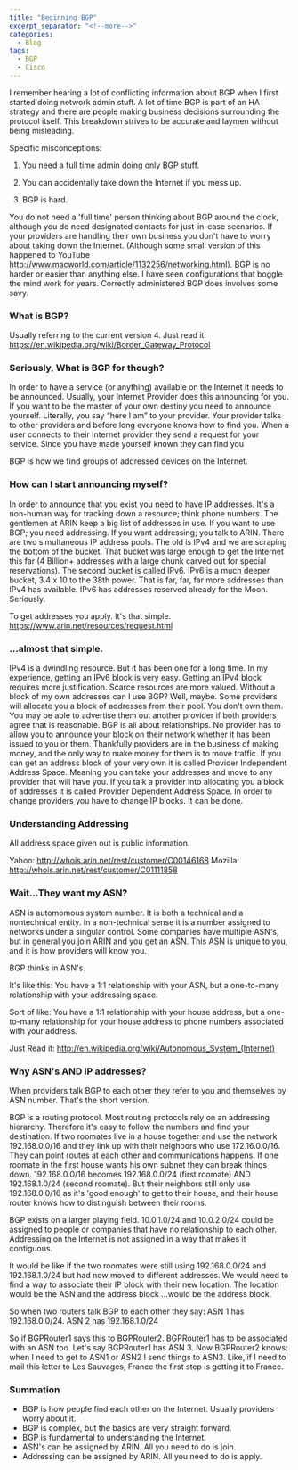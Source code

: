 ```yaml
---
title: "Beginning BGP"
excerpt_separator: "<!--more-->"
categories:
  - Blog
tags:
  - BGP
  - Cisco
---
```


I remember hearing a lot of conflicting information about BGP when I first started doing network admin stuff. A lot of time BGP is part of an HA strategy and there are people making business decisions surrounding the protocol itself. This breakdown strives to be accurate and laymen without being misleading.

Specific misconceptions:

1. You need a full time admin doing only BGP stuff.

2. You can accidentally take down the Internet if you mess up.

3. BGP is hard.

You do not need a 'full time' person thinking about BGP around the clock, although you do need designated contacts for just-in-case scenarios. If your providers are handling their own business you don't have to worry about taking down the Internet. (Although some small version of this happened to YouTube http://www.macworld.com/article/1132256/networking.html). BGP is no harder or easier than anything else. I have seen configurations that boggle the mind work for years. Correctly administered BGP does involves some savy.

### What is BGP?

Usually referring to the current version 4. Just read it: https://en.wikipedia.org/wiki/Border_Gateway_Protocol

### Seriously, What is BGP for though?

In order to have a service (or anything) available on the Internet it needs to be announced. Usually, your Internet Provider does this announcing for you. If you want to be the master of your own destiny you need to announce yourself. Literally, you say “here I am” to your provider. Your provider talks to other providers and before long everyone knows how to find you. When a user connects to their Internet provider they send a request for your service. Since you have made yourself known they can find you

BGP is how we find groups of addressed devices on the Internet.

### How can I start announcing myself?

In order to announce that you exist you need to have IP addresses. It's a non-human way for tracking down a resource; think phone numbers. The gentlemen at ARIN keep a big list of addresses in use. If you want to use BGP; you need addressing. If you want addressing; you talk to ARIN. There are two simultaneous IP address pools. The old is IPv4 and we are scraping the bottom of the bucket. That bucket was large enough to get the Internet this far (4 Billion+ addresses with a large chunk carved out for special reservations). The second bucket is called IPv6. IPv6 is a much deeper bucket, 3.4 x 10 to the 38th power. That is far, far, far more addresses than IPv4 has available. IPv6 has addresses reserved already for the Moon. Seriously.

To get addresses you apply. It's that simple. https://www.arin.net/resources/request.html

### …almost that simple.

IPv4 is a dwindling resource. But it has been one for a long time. In my experience, getting an IPv6 block is very easy. Getting an IPv4 block requires more justification. Scarce resources are more valued. Without a block of my own addresses can I use BGP? Well, maybe. Some providers will allocate you a block of addresses from their pool. You don't own them. You may be able to advertise them out another provider if both providers agree that is reasonable. BGP is all about relationships. No provider has to allow you to announce your block on their network whether it has been issued to you or them. Thankfully providers are in the business of making money, and the only way to make money for them is to move traffic. If you can get an address block of your very own it is called Provider Independent Address Space. Meaning you can take your addresses and move to any provider that will have you. If you talk a provider into allocating you a block of addresses it is called Provider Dependent Address Space. In order to change providers you have to change IP blocks. It can be done.

### Understanding Addressing

All address space given out is public information.

Yahoo: http://whois.arin.net/rest/customer/C00146168
Mozilla: http://whois.arin.net/rest/customer/C01111858

### Wait…They want my ASN?

ASN is automomous system number. It is both a technical and a nontechnical entity. In a non-technical sense it is a number assigned to networks under a singular control. Some companies have multiple ASN's, but in general you join ARIN and you get an ASN. This ASN is unique to you, and it is how providers will know you.

BGP thinks in ASN's.

It's like this: You have a 1:1 relationship with your ASN, but a one-to-many relationship with your addressing space.

Sort of like: You have a 1:1 relationship with your house address, but a one-to-many relationship for your house address
to phone numbers associated with your address.

Just Read it: http://en.wikipedia.org/wiki/Autonomous_System_(Internet)

### Why ASN's AND IP addresses?

When providers talk BGP to each other they refer to you and themselves by ASN number. That's the short version.

BGP is a routing protocol. Most routing protocols rely on an addressing hierarchy. Therefore it's easy to follow the numbers and find your destination. If two roomates live in a house together and use the network 192.168.0.0/16 and they link up with their neighbors who use 172.16.0.0/16. They can point routes at each other and communications happens. If one roomate in the first house wants his own subnet they can break things down. 192.168.0.0/16 becomes 192.168.0.0/24 (first roomate) AND 192.168.1.0/24 (second roomate). But their neighbors still only use 192.168.0.0/16 as it's 'good enough' to get to their house, and their house router knows how to distinguish between their rooms.

BGP exists on a larger playing field. 10.0.1.0/24 and 10.0.2.0/24 could be assigned to people or companies that have no relationship to each other. Addressing on the Internet is not assigned in a way that makes it contiguous.

It would be like if the two roomates were still using 192.168.0.0/24 and 192.168.1.0/24 but had now moved to different addresses. We would need to find a way to associate their IP block with their new location. The location would be the ASN and the address block …would be the address block.

So when two routers talk BGP to each other they say: ASN 1 has 192.168.0.0/24. ASN 2 has 192.168.1.0/24

So if BGPRouter1 says this to BGPRouter2. BGPRouter1 has to be associated with an ASN too. Let's say BGPRouter1 has ASN 3. Now BGPRouter2 knows: when I need to get to ASN1 or ASN2 I send things to ASN3. Like, if I need to mail this letter to Les Sauvages, France the first step is getting it to France.

### Summation

* BGP is how people find each other on the Internet. Usually providers worry about it.
* BGP is complex, but the basics are very straight forward.
* BGP is fundamental to understanding the Internet.
* ASN's can be assigned by ARIN. All you need to do is join.
* Addressing can be assigned by ARIN. All you need to do is apply.
